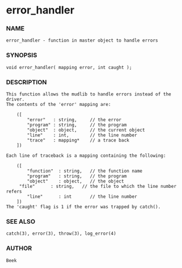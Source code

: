 # error_handler

### NAME

    error_handler - function in master object to handle errors

### SYNOPSIS

    void error_handler( mapping error, int caught );

### DESCRIPTION

    This function allows the mudlib to handle errors instead of the driver.
    The contents of the 'error' mapping are:

        ([
            "error"   : string,     // the error
            "program" : string,     // the program
            "object"  : object,     // the current object
            "line"    : int,        // the line number
            "trace"   : mapping*    // a trace back
        ])

    Each line of traceback is a mapping containing the following:

        ([
            "function"  : string,   // the function name
            "program"   : string,   // the program
            "object"    : object,   // the object
         "file"      : string,   // the file to which the line number refers
            "line"      : int       // the line number
        ])
    The 'caught' flag is 1 if the error was trapped by catch().

### SEE ALSO

    catch(3), error(3), throw(3), log_error(4)

### AUTHOR

    Beek

